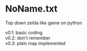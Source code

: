 # NoName.txt
Top down zelda like game on python  
  
v0.1: basic coding  
v0.2: don't remember  
v0.3: plain map implemented 
